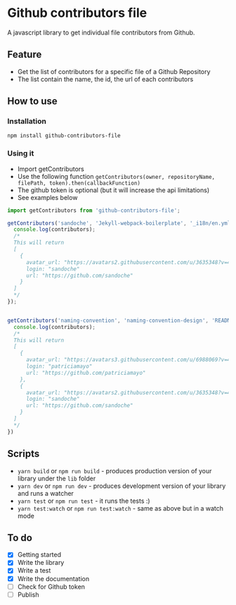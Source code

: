 # Github contributors file

A javascript library to get individual file contributors from Github.

## Feature

* Get the list of contributors for a specific file of a Github Repository
* The list contain the name, the id, the url of each contributors

## How to use

### Installation
```
npm install github-contributors-file
```

### Using it

* Import getContributors
* Use the following function `getContributors(owner, repositoryName, filePath, token).then(callbackFunction)`
* The github token is optional (but it will increase the api limitations)
* See examples below

```js
import getContributors from 'github-contributors-file';

getContributors('sandoche', 'Jekyll-webpack-boilerplate', '_i18n/en.yml').then((contributors) => {
  console.log(contributors);
  /*
  This will return
  [
    {
      avatar_url: "https://avatars2.githubusercontent.com/u/3635348?v=4"
      login: "sandoche"
      url: "https://github.com/sandoche"
    }
  ]
  */
});


getContributors('naming-convention', 'naming-convention-design', 'README.md').then((contributors) => {
  console.log(contributors);
  /*
  This will return
  [
    {
      avatar_url: "https://avatars3.githubusercontent.com/u/6988069?v=4"
      login: "patriciamayo"
      url: "https://github.com/patriciamayo"
    },
    {
      avatar_url: "https://avatars2.githubusercontent.com/u/3635348?v=4"
      login: "sandoche"
      url: "https://github.com/sandoche"
    }
  ]
  */
})
```

## Scripts

* `yarn build` or `npm run build` - produces production version of your library under the `lib` folder
* `yarn dev` or `npm run dev` - produces development version of your library and runs a watcher
* `yarn test` or `npm run test` - it runs the tests :)
* `yarn test:watch` or `npm run test:watch` - same as above but in a watch mode

## To do
- [x] Getting started
- [x] Write the library
- [x] Write a test
- [x] Write the documentation
- [ ] Check for Github token
- [ ] Publish